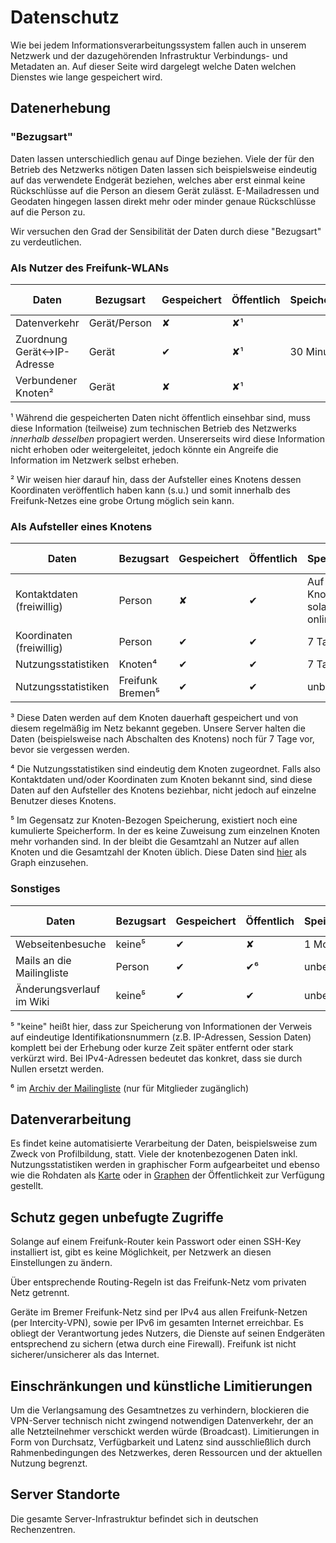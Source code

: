 # Datenschutz

Wie bei jedem Informationsverarbeitungssystem fallen auch in unserem Netzwerk und der dazugehörenden Infrastruktur Verbindungs- und Metadaten an.
Auf dieser Seite wird dargelegt welche Daten welchen Dienstes wie lange gespeichert wird.

## Datenerhebung

### "Bezugsart"

Daten lassen unterschiedlich genau auf Dinge beziehen. Viele der für den Betrieb des Netzwerks nötigen Daten lassen sich beispielsweise eindeutig auf das verwendete Endgerät beziehen, welches aber erst einmal keine Rückschlüsse auf die Person an diesem Gerät zulässt. E-Mailadressen und Geodaten hingegen lassen direkt mehr oder minder genaue Rückschlüsse auf die Person zu.

Wir versuchen den Grad der Sensibilität der Daten durch diese "Bezugsart" zu verdeutlichen.

### Als Nutzer des Freifunk-WLANs

| Daten                      | Bezugsart    | Gespeichert | Öffentlich | Speicherdauer | …im Backup |
|----------------------------|--------------|-------------|------------|---------------|------------|
| Datenverkehr               | Gerät/Person | ✘           | ✘¹         |               |            |
| Zuordnung Gerät↔IP-Adresse | Gerät        | ✔           | ✘¹         | 30 Minuten     | ✘          |
| Verbundener Knoten²        | Gerät        | ✘           | ✘¹         |               |            |

¹ Während die gespeicherten Daten nicht öffentlich einsehbar sind, muss diese Information (teilweise) zum technischen Betrieb des Netzwerks *innerhalb desselben* propagiert werden. Unsererseits wird diese Information nicht erhoben oder weitergeleitet, jedoch könnte ein Angreife die Information im Netzwerk selbst erheben.

² Wir weisen hier darauf hin, dass der Aufsteller eines Knotens dessen Koordinaten veröffentlich haben kann (s.u.) und somit innerhalb des Freifunk-Netzes eine grobe Ortung möglich sein kann.

### Als Aufsteller eines Knotens

| Daten                      | Bezugsart    | Gespeichert | Öffentlich | Speicherdauer | …im Backup |
|----------------------------|--------------|-------------|------------|---------------|------------|
| Kontaktdaten (freiwillig)  | Person       | ✘           | ✔          | Auf dem Knoten, solange dieser online ist       | ✘          |
| Koordinaten (freiwillig)   | Person       | ✔           | ✔          | 7 Tage³       | ✘          |
| Nutzungsstatistiken        | Knoten⁴      | ✔           | ✔          | 7 Tage³    | ✘          |
| Nutzungsstatistiken        | Freifunk Bremen⁵      | ✔           | ✔          | unbegrenzt    | ✘          |

³ Diese Daten werden auf dem Knoten dauerhaft gespeichert und von diesem regelmäßig im Netz bekannt gegeben. Unsere Server halten die Daten (beispielsweise nach Abschalten des Knotens) noch für 7 Tage vor, bevor sie vergessen werden.

⁴ Die Nutzungsstatistiken sind eindeutig dem Knoten zugeordnet. Falls also Kontaktdaten und/oder Koordinaten zum Knoten bekannt sind, sind diese Daten auf den Aufsteller des Knotens beziehbar, nicht jedoch auf einzelne Benutzer dieses Knotens.

⁵ Im Gegensatz zur Knoten-Bezogen Speicherung, existiert noch eine kumulierte Speicherform. In der es keine Zuweisung zum einzelnen Knoten mehr vorhanden sind. In der bleibt die Gesamtzahl an Nutzer auf allen Knoten und die Gesamtzahl der Knoten üblich. Diese Daten sind [hier](https://grafana.bremen.freifunk.net/dashboard/db/globals) als Graph einzusehen.

### Sonstiges

| Daten                      | Bezugsart    | Gespeichert | Öffentlich | Speicherdauer | …im Backup |
|----------------------------|--------------|-------------|------------|---------------|------------|
| Webseitenbesuche           | keine⁵       | ✔           | ✘          | 1 Monat       | +3 Tage    |
| Mails an die Mailingliste  | Person       | ✔           | ✔⁶         | unbegrenzt    | +3 Tage    |
| Änderungsverlauf im Wiki   | keine⁵       | ✔           | ✔          | unbegrenzt    | unbegrenzt |

⁵ "keine" heißt hier, dass zur Speicherung von Informationen der Verweis auf eindeutige Identifikationsnummern (z.B. IP-Adressen, Session Daten) komplett bei der Erhebung oder kurze Zeit später entfernt oder stark verkürzt wird. Bei IPv4-Adressen bedeutet das konkret, dass sie durch Nullen ersetzt werden.

⁶ im [Archiv der Mailingliste](https://lists.ffhb.de/mailman/private/ff-bremen/) (nur für Mitglieder zugänglich)

## Datenverarbeitung

Es findet keine automatisierte Verarbeitung der Daten, beispielsweise zum Zweck von Profilbildung, statt. Viele der knotenbezogenen Daten inkl. Nutzungsstatistiken werden in graphischer Form aufgearbeitet und ebenso wie die Rohdaten als [Karte](https://map.bremen.freifunk.net/) oder in [Graphen](https://grafana.bremen.freifunk.net/dashboard/db/global-selectable) der Öffentlichkeit zur Verfügung gestellt.

## Schutz gegen unbefugte Zugriffe

Solange auf einem Freifunk-Router kein Passwort oder einen SSH-Key installiert ist, gibt es keine Möglichkeit, per Netzwerk an diesen Einstellungen zu ändern.

Über entsprechende Routing-Regeln ist das Freifunk-Netz vom privaten Netz getrennt.

Geräte im Bremer Freifunk-Netz sind per IPv4 aus allen Freifunk-Netzen (per Intercity-VPN), sowie per IPv6 im gesamten Internet erreichbar.
Es obliegt der Verantwortung jedes Nutzers, die Dienste auf seinen Endgeräten entsprechend zu sichern (etwa durch eine Firewall).
Freifunk ist nicht sicherer/unsicherer als das Internet.

## Einschränkungen und künstliche Limitierungen
Um die Verlangsamung des Gesamtnetzes zu verhindern, blockieren die VPN-Server technisch nicht zwingend notwendigen Datenverkehr, der an alle Netzteilnehmer verschickt werden würde (Broadcast). Limitierungen in Form von Durchsatz, Verfügbarkeit und Latenz sind ausschließlich durch Rahmenbedingungen des Netzwerkes, deren Ressourcen und der aktuellen Nutzung begrenzt.

## Server Standorte
Die gesamte Server-Infrastruktur befindet sich in deutschen Rechenzentren.
